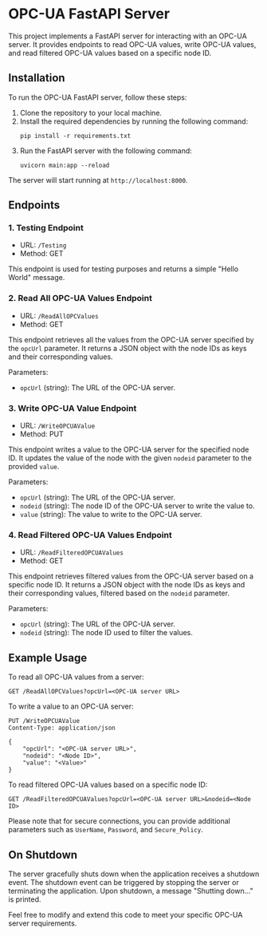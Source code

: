 # OPC-UA FastAPI Server

This project implements a FastAPI server for interacting with an OPC-UA server. It provides endpoints to read OPC-UA values, write OPC-UA values, and read filtered OPC-UA values based on a specific node ID.

## Installation

To run the OPC-UA FastAPI server, follow these steps:

1. Clone the repository to your local machine.
2. Install the required dependencies by running the following command:
   ```
   pip install -r requirements.txt
   ```
3. Run the FastAPI server with the following command:
   ```
   uvicorn main:app --reload
   ```

The server will start running at `http://localhost:8000`.

## Endpoints

### 1. Testing Endpoint

- URL: `/Testing`
- Method: GET

This endpoint is used for testing purposes and returns a simple "Hello World" message.

### 2. Read All OPC-UA Values Endpoint

- URL: `/ReadAllOPCValues`
- Method: GET

This endpoint retrieves all the values from the OPC-UA server specified by the `opcUrl` parameter. It returns a JSON object with the node IDs as keys and their corresponding values.

Parameters:

- `opcUrl` (string): The URL of the OPC-UA server.

### 3. Write OPC-UA Value Endpoint

- URL: `/WriteOPCUAValue`
- Method: PUT

This endpoint writes a value to the OPC-UA server for the specified node ID. It updates the value of the node with the given `nodeid` parameter to the provided `value`.

Parameters:

- `opcUrl` (string): The URL of the OPC-UA server.
- `nodeid` (string): The node ID of the OPC-UA server to write the value to.
- `value` (string): The value to write to the OPC-UA server.

### 4. Read Filtered OPC-UA Values Endpoint

- URL: `/ReadFilteredOPCUAValues`
- Method: GET

This endpoint retrieves filtered values from the OPC-UA server based on a specific node ID. It returns a JSON object with the node IDs as keys and their corresponding values, filtered based on the `nodeid` parameter.

Parameters:

- `opcUrl` (string): The URL of the OPC-UA server.
- `nodeid` (string): The node ID used to filter the values.

## Example Usage

To read all OPC-UA values from a server:

```
GET /ReadAllOPCValues?opcUrl=<OPC-UA server URL>
```

To write a value to an OPC-UA server:

```
PUT /WriteOPCUAValue
Content-Type: application/json

{
    "opcUrl": "<OPC-UA server URL>",
    "nodeid": "<Node ID>",
    "value": "<Value>"
}
```

To read filtered OPC-UA values based on a specific node ID:

```
GET /ReadFilteredOPCUAValues?opcUrl=<OPC-UA server URL>&nodeid=<Node ID>
```

Please note that for secure connections, you can provide additional parameters such as `UserName`, `Password`, and `Secure_Policy`.

## On Shutdown

The server gracefully shuts down when the application receives a shutdown event. The shutdown event can be triggered by stopping the server or terminating the application. Upon shutdown, a message "Shutting down..." is printed.

Feel free to modify and extend this code to meet your specific OPC-UA server requirements.
